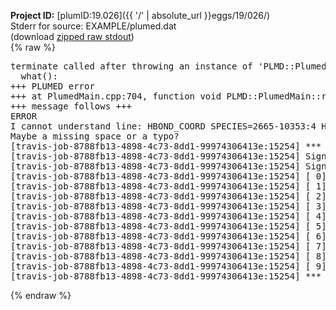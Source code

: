**Project ID:** [plumID:19.026]({{ '/' | absolute_url }}eggs/19/026/)  
Stderr for source:  EXAMPLE/plumed.dat   
(download [zipped raw stdout](plumed.dat.plumed_master.stdout.txt.zip))  
{% raw %}
<pre>
terminate called after throwing an instance of 'PLMD::Plumed::ExceptionError'
  what():  
+++ PLUMED error
+++ at PlumedMain.cpp:704, function void PLMD::PlumedMain::readInputWords(const std::vector<std::__cxx11::basic_string<char> >&)
+++ message follows +++
ERROR
I cannot understand line: HBOND_COORD SPECIES=2665-10353:4 HYDROGENS=2666-10354:4,2667-10355:4 RCUTOO=0.324 RCUTOH=0.25 ACUT=0.20pi LABEL=hb
Maybe a missing space or a typo?
[travis-job-8788fb13-4898-4c73-8dd1-99974306413e:15254] *** Process received signal ***
[travis-job-8788fb13-4898-4c73-8dd1-99974306413e:15254] Signal: Aborted (6)
[travis-job-8788fb13-4898-4c73-8dd1-99974306413e:15254] Signal code:  (-6)
[travis-job-8788fb13-4898-4c73-8dd1-99974306413e:15254] [ 0] /lib/x86_64-linux-gnu/libc.so.6(+0x354b0)[0x7faa740414b0]
[travis-job-8788fb13-4898-4c73-8dd1-99974306413e:15254] [ 1] /lib/x86_64-linux-gnu/libc.so.6(gsignal+0x38)[0x7faa74041428]
[travis-job-8788fb13-4898-4c73-8dd1-99974306413e:15254] [ 2] /lib/x86_64-linux-gnu/libc.so.6(abort+0x16a)[0x7faa7404302a]
[travis-job-8788fb13-4898-4c73-8dd1-99974306413e:15254] [ 3] /usr/lib/x86_64-linux-gnu/libstdc++.so.6(_ZN9__gnu_cxx27__verbose_terminate_handlerEv+0x16d)[0x7faa7467b84d]
[travis-job-8788fb13-4898-4c73-8dd1-99974306413e:15254] [ 4] /usr/lib/x86_64-linux-gnu/libstdc++.so.6(+0x8d6b6)[0x7faa746796b6]
[travis-job-8788fb13-4898-4c73-8dd1-99974306413e:15254] [ 5] /usr/lib/x86_64-linux-gnu/libstdc++.so.6(+0x8d701)[0x7faa74679701]
[travis-job-8788fb13-4898-4c73-8dd1-99974306413e:15254] [ 6] /usr/lib/x86_64-linux-gnu/libstdc++.so.6(__cxa_rethrow+0x49)[0x7faa74679969]
[travis-job-8788fb13-4898-4c73-8dd1-99974306413e:15254] [ 7] plumed_master[0x40a072]
[travis-job-8788fb13-4898-4c73-8dd1-99974306413e:15254] [ 8] /lib/x86_64-linux-gnu/libc.so.6(__libc_start_main+0xf0)[0x7faa7402c830]
[travis-job-8788fb13-4898-4c73-8dd1-99974306413e:15254] [ 9] plumed_master[0x40a0e9]
[travis-job-8788fb13-4898-4c73-8dd1-99974306413e:15254] *** End of error message ***
</pre>
{% endraw %}
